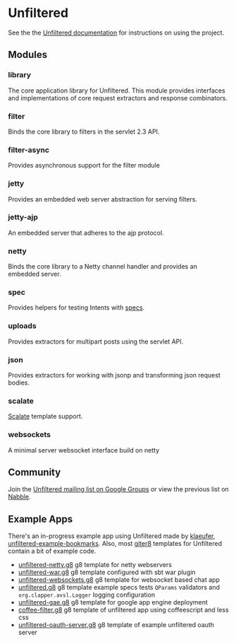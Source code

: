 # Unfiltered

See the the [Unfiltered documentation](http://unfiltered.databinder.net/) for instructions on using the project.

## Modules

### library

The core application library for Unfiltered. This module provides interfaces and implementations of core request extractors and response combinators.

### filter

Binds the core library to filters in the servlet 2.3 API.

### filter-async

Provides asynchronous support for the filter module

### jetty

Provides an embedded web server abstraction for serving filters.

### jetty-ajp

An embedded server that adheres to the ajp protocol.

### netty

Binds the core library to a Netty channel handler and provides an embedded server.

### spec

Provides helpers for testing Intents with [specs](http://code.google.com/p/specs/).

### uploads

Provides extractors for multipart posts using the servlet API.

### json

Provides extractors for working with jsonp and transforming json request bodies.

### scalate

[Scalate][scalate] template support.

[scalate]: http://scalate.fusesource.org/

### websockets

A minimal server websocket interface build on netty

## Community

Join the [Unfiltered mailing list on Google Groups](http://groups.google.com/group/unfiltered-scala/topics) or view the previous list on [Nabble](http://databinder.3617998.n2.nabble.com/Unfiltered-f5560764.html).

## Example Apps

There's an in-progress example app using Unfiltered made by [klaeufer](https://github.com/klaeufer), [unfiltered-example-bookmarks](https://github.com/webservices-cs-luc-edu/unfiltered-example-bookmarks). Also, most [giter8](https://github.com/n8han/giter8) templates for Unfiltered contain a bit of example code.

- [unfiltered-netty.g8](https://github.com/n8han/unfiltered-netty.g8) g8 template for netty webservers
- [unfiltered-war.g8](https://github.com/n8han/unfiltered-war.g8) g8 template configured with sbt war plugin
- [unfiltered-websockets.g8](https://github.com/softprops/unfiltered-websockets.g8) g8 template for websocket based chat app
- [unfiltered.g8](https://github.com/softprops/unfiltered.g8) g8 template example specs tests `QParams` validators and `org.clapper.avsl.Logger` logging configuration
- [unfiltered-gae.g8](https://github.com/softprops/unfiltered-gae.g8) g8 template for google app engine deployment
- [coffee-filter.g8](https://github.com/softprops/coffee-filter.g8) g8 template of unfiltered app using coffeescript and less css
- [unfiltered-oauth-server.g8](https://github.com/softprops/unfiltered-oauth-server.g8) g8 template of example unfiltered oauth server
